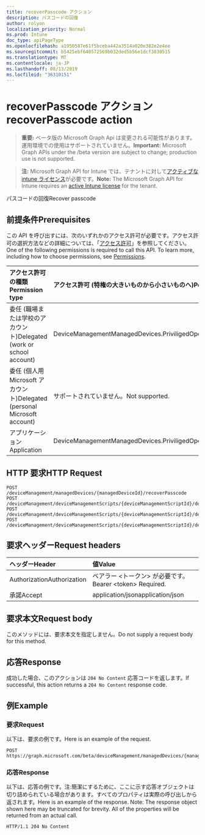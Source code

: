 ```yaml
---
title: recoverPasscode アクション
description: パスコードの回復
author: rolyon
localization_priority: Normal
ms.prod: Intune
doc_type: apiPageType
ms.openlocfilehash: a1950587e61f5bceba442a3514a020e382e2e4ee
ms.sourcegitcommit: b5425ebf648572569b032ded5b56e1dcf3830515
ms.translationtype: MT
ms.contentlocale: ja-JP
ms.lasthandoff: 08/13/2019
ms.locfileid: "36310151"
---
```

# <a name="recoverpasscode-action"></a><span data-ttu-id="1148b-103">recoverPasscode アクション</span><span class="sxs-lookup"><span data-stu-id="1148b-103">recoverPasscode action</span></span>

> <span data-ttu-id="1148b-104">**重要:** ベータ版の Microsoft Graph Api は変更される可能性があります。運用環境での使用はサポートされていません。</span><span class="sxs-lookup"><span data-stu-id="1148b-104">**Important:** Microsoft Graph APIs under the /beta version are subject to change; production use is not supported.</span></span>

> <span data-ttu-id="1148b-105">**注:** Microsoft Graph API for Intune では、テナントに対して[アクティブな intune ライセンス](https://go.microsoft.com/fwlink/?linkid=839381)が必要です。</span><span class="sxs-lookup"><span data-stu-id="1148b-105">**Note:** The Microsoft Graph API for Intune requires an [active Intune license](https://go.microsoft.com/fwlink/?linkid=839381) for the tenant.</span></span>

<span data-ttu-id="1148b-106">パスコードの回復</span><span class="sxs-lookup"><span data-stu-id="1148b-106">Recover passcode</span></span>

## <a name="prerequisites"></a><span data-ttu-id="1148b-107">前提条件</span><span class="sxs-lookup"><span data-stu-id="1148b-107">Prerequisites</span></span>
<span data-ttu-id="1148b-p101">この API を呼び出すには、次のいずれかのアクセス許可が必要です。アクセス許可の選択方法などの詳細については、「[アクセス許可](/graph/permissions-reference)」を参照してください。</span><span class="sxs-lookup"><span data-stu-id="1148b-p101">One of the following permissions is required to call this API. To learn more, including how to choose permissions, see [Permissions](/graph/permissions-reference).</span></span>

|<span data-ttu-id="1148b-110">アクセス許可の種類</span><span class="sxs-lookup"><span data-stu-id="1148b-110">Permission type</span></span>|<span data-ttu-id="1148b-111">アクセス許可 (特権の大きいものから小さいものへ)</span><span class="sxs-lookup"><span data-stu-id="1148b-111">Permissions (from most to least privileged)</span></span>|
|:---|:---|
|<span data-ttu-id="1148b-112">委任 (職場または学校のアカウント)</span><span class="sxs-lookup"><span data-stu-id="1148b-112">Delegated (work or school account)</span></span>|<span data-ttu-id="1148b-113">DeviceManagementManagedDevices.PriviligedOperation.All</span><span class="sxs-lookup"><span data-stu-id="1148b-113">DeviceManagementManagedDevices.PriviligedOperation.All</span></span>|
|<span data-ttu-id="1148b-114">委任 (個人用 Microsoft アカウント)</span><span class="sxs-lookup"><span data-stu-id="1148b-114">Delegated (personal Microsoft account)</span></span>|<span data-ttu-id="1148b-115">サポートされていません。</span><span class="sxs-lookup"><span data-stu-id="1148b-115">Not supported.</span></span>|
|<span data-ttu-id="1148b-116">アプリケーション</span><span class="sxs-lookup"><span data-stu-id="1148b-116">Application</span></span>|<span data-ttu-id="1148b-117">DeviceManagementManagedDevices.PriviligedOperation.All</span><span class="sxs-lookup"><span data-stu-id="1148b-117">DeviceManagementManagedDevices.PriviligedOperation.All</span></span>|

## <a name="http-request"></a><span data-ttu-id="1148b-118">HTTP 要求</span><span class="sxs-lookup"><span data-stu-id="1148b-118">HTTP Request</span></span>
<!-- {
  "blockType": "ignored"
}
-->
``` http
POST /deviceManagement/managedDevices/{managedDeviceId}/recoverPasscode
POST /deviceManagement/deviceManagementScripts/{deviceManagementScriptId}/deviceRunStates/{deviceManagementScriptDeviceStateId}/managedDevice/recoverPasscode
POST /deviceManagement/deviceManagementScripts/{deviceManagementScriptId}/deviceRunStates/{deviceManagementScriptDeviceStateId}/managedDevice/users/{userId}/managedDevices/{managedDeviceId}/recoverPasscode
POST /deviceManagement/deviceManagementScripts/{deviceManagementScriptId}/deviceRunStates/{deviceManagementScriptDeviceStateId}/managedDevice/detectedApps/{detectedAppId}/managedDevices/{managedDeviceId}/recoverPasscode
```

## <a name="request-headers"></a><span data-ttu-id="1148b-119">要求ヘッダー</span><span class="sxs-lookup"><span data-stu-id="1148b-119">Request headers</span></span>
|<span data-ttu-id="1148b-120">ヘッダー</span><span class="sxs-lookup"><span data-stu-id="1148b-120">Header</span></span>|<span data-ttu-id="1148b-121">値</span><span class="sxs-lookup"><span data-stu-id="1148b-121">Value</span></span>|
|:---|:---|
|<span data-ttu-id="1148b-122">Authorization</span><span class="sxs-lookup"><span data-stu-id="1148b-122">Authorization</span></span>|<span data-ttu-id="1148b-123">ベアラー &lt;トークン&gt; が必要です。</span><span class="sxs-lookup"><span data-stu-id="1148b-123">Bearer &lt;token&gt; Required.</span></span>|
|<span data-ttu-id="1148b-124">承諾</span><span class="sxs-lookup"><span data-stu-id="1148b-124">Accept</span></span>|<span data-ttu-id="1148b-125">application/json</span><span class="sxs-lookup"><span data-stu-id="1148b-125">application/json</span></span>|

## <a name="request-body"></a><span data-ttu-id="1148b-126">要求本文</span><span class="sxs-lookup"><span data-stu-id="1148b-126">Request body</span></span>
<span data-ttu-id="1148b-127">このメソッドには、要求本文を指定しません。</span><span class="sxs-lookup"><span data-stu-id="1148b-127">Do not supply a request body for this method.</span></span>

## <a name="response"></a><span data-ttu-id="1148b-128">応答</span><span class="sxs-lookup"><span data-stu-id="1148b-128">Response</span></span>
<span data-ttu-id="1148b-129">成功した場合、このアクションは `204 No Content` 応答コードを返します。</span><span class="sxs-lookup"><span data-stu-id="1148b-129">If successful, this action returns a `204 No Content` response code.</span></span>

## <a name="example"></a><span data-ttu-id="1148b-130">例</span><span class="sxs-lookup"><span data-stu-id="1148b-130">Example</span></span>

### <a name="request"></a><span data-ttu-id="1148b-131">要求</span><span class="sxs-lookup"><span data-stu-id="1148b-131">Request</span></span>
<span data-ttu-id="1148b-132">以下は、要求の例です。</span><span class="sxs-lookup"><span data-stu-id="1148b-132">Here is an example of the request.</span></span>
``` http
POST https://graph.microsoft.com/beta/deviceManagement/managedDevices/{managedDeviceId}/recoverPasscode
```

### <a name="response"></a><span data-ttu-id="1148b-133">応答</span><span class="sxs-lookup"><span data-stu-id="1148b-133">Response</span></span>
<span data-ttu-id="1148b-p102">以下は、応答の例です。注:簡潔にするために、ここに示す応答オブジェクトは切り詰められている場合があります。すべてのプロパティは実際の呼び出しから返されます。</span><span class="sxs-lookup"><span data-stu-id="1148b-p102">Here is an example of the response. Note: The response object shown here may be truncated for brevity. All of the properties will be returned from an actual call.</span></span>
``` http
HTTP/1.1 204 No Content
```






